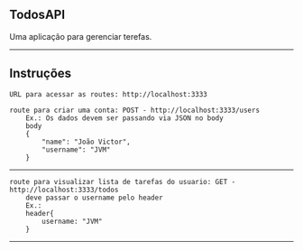 ## TodosAPI  
 Uma aplicação para gerenciar terefas. 

---

## Instruções 
    URL para acessar as routes: http://localhost:3333

    route para criar uma conta: POST - http://localhost:3333/users
        Ex.: Os dados devem ser passando via JSON no body
        body
        {
            "name": "João Victor",
            "username": "JVM"
        }
---

    route para visualizar lista de tarefas do usuario: GET - http://localhost:3333/todos
        deve passar o username pelo header
        Ex.:
        header{
            username: "JVM"
        }
---